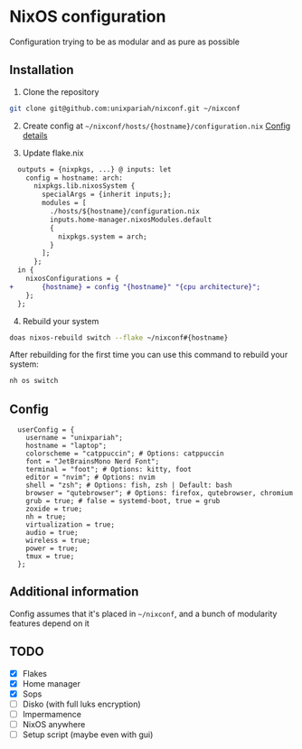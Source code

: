 # NixOS configuration

Configuration trying to be as modular and as pure as possible

## Installation

1. Clone the repository

```bash
git clone git@github.com:unixpariah/nixconf.git ~/nixconf
```

2. Create config at `~/nixconf/hosts/{hostname}/configuration.nix` [Config details](https://github.com/unixpariah/nixconf?tab=readme-ov-file#config)

3. Update flake.nix

```diff
  outputs = {nixpkgs, ...} @ inputs: let
    config = hostname: arch:
      nixpkgs.lib.nixosSystem {
        specialArgs = {inherit inputs;};
        modules = [
          ./hosts/${hostname}/configuration.nix
          inputs.home-manager.nixosModules.default
          {
            nixpkgs.system = arch;
          }
        ];
      };
  in {
    nixosConfigurations = {
+       {hostname} = config "{hostname}" "{cpu architecture}";
    };
  };
```

4. Rebuild your system

```bash
doas nixos-rebuild switch --flake ~/nixconf#{hostname}
```

After rebuilding for the first time you can use this command to rebuild your system:

```bash
nh os switch
```

## Config

```
  userConfig = {
    username = "unixpariah";
    hostname = "laptop";
    colorscheme = "catppuccin"; # Options: catppuccin
    font = "JetBrainsMono Nerd Font";
    terminal = "foot"; # Options: kitty, foot
    editor = "nvim"; # Options: nvim
    shell = "zsh"; # Options: fish, zsh | Default: bash
    browser = "qutebrowser"; # Options: firefox, qutebrowser, chromium
    grub = true; # false = systemd-boot, true = grub
    zoxide = true;
    nh = true;
    virtualization = true;
    audio = true;
    wireless = true;
    power = true;
    tmux = true;
  };
```

## Additional information

Config assumes that it's placed in `~/nixconf`, and a bunch of modularity features depend on it

## TODO

- [x] Flakes
- [x] Home manager
- [x] Sops
- [ ] Disko (with full luks encryption)
- [ ] Impermamence
- [ ] NixOS anywhere
- [ ] Setup script (maybe even with gui)
